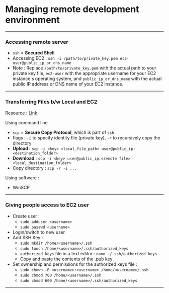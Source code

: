 # Managing remote development environment

---
### Accessing remote server

- `ssh` = **Secured Shell**
- Accessing EC2 : `ssh -i /path/to/private_key.pem ec2-user@public_ip_or_dns_name`
- Note : Replace `/path/to/private_key.pem` with the actual path to your private key file, `ec2-user` with the appropriate username for your EC2 instance's operating system, and `public_ip_or_dns_name` with the actual public IP address or DNS name of your EC2 instance.

---
### Transferring Files b/w Local and EC2
Resource : [Link](https://asf.alaska.edu/how-to/data-recipes/moving-files-into-and-out-of-an-aws-ec2-instance-windows/)

Using command line 
- `scp` =  **Secure Copy Protocol**, which is part of `ssh`  
- flags : `-i` to specify identity file (private key), `-r` to recursively copy the directory  
- **Upload :** `scp -i <key> <local_file_path> user@public_ip:<destination_folder>`
- **Download :** `scp -i <key> user@public_ip:<remote file> <local_destination_folder> `
- Copy directory : `scp -r -i ...`

Using software : 
- WinSCP

---
### Giving people access to EC2 user 

- Create user : 
	- `sudo adduser <username>`
	- `sudo passwd <username>`
- Login/switch to new user 
- Add SSH Key : 
	- `sudo mkdir /home/<username>/.ssh `
	- `sudo touch /home/<username>/.ssh/authorized_keys`
	- `authorized_keys` file in a text editor : `nano ~/.ssh/authorized_keys` 
	- Copy and paste the contents of the .pub key 
- Set ownership and permissions for the authorized keys file : 
	- `sudo chown -R <username>:<username> /home/<username>/.ssh `
	- `sudo chmod 700 /home/<username>/.ssh `
	- `sudo chmod 600 /home/<username>/.ssh/authorized_keys`

---
